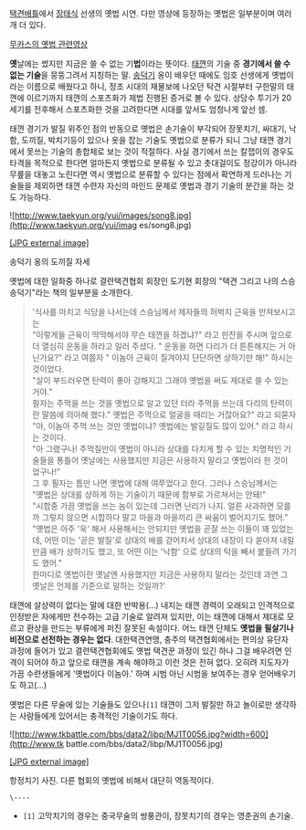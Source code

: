   

[택견배틀](%ED%83%9D%EA%B2%AC%EB%B0%B0%ED%8B%80.md)에서
[장태식](%EC%9E%A5%ED%83%9C%EC%8B%9D.md) 선생의 옛법 시연. 다만 영상에 등장하는 옛법은 일부분이며 여러개
더 있다.

  

[무카스의 옛법 관련영상](http://mookas.com/mookas_tv/tv_view.asp?news_no=11065)

  

**옛**날에는 썼지만 지금은 쓸 수 없는 기**법**이라는 뜻이다. [태껸](%ED%83%9C%EA%BB%B8.md)의 기술 중 **경기에서 쓸 수 없는 기술**을 뭉뚱그려서 지칭하는 말. [송덕기](%EC%86%A1%EB%8D%95%EA%B8%B0.md) 옹이 배우던 때에도 임호 선생에게 옛법이라는 이름으로 배웠다고 하니, 정조 시대의 재물보에 나오던 탁견 시절부터 구한말의 태껸에 이르기까지 태껸의 스포츠화가 제법 진행된 증거로 볼 수 있다. 상당수 투기가 20세기를 전후해서 스포츠화한 것을 고려한다면 시대를 앞서도 엄청나게 앞선 셈. 

  

태껸 경기가 발질 위주인 점의 반동으로 옛법은 손기술이 부각되어 장못치기, 싸대기, 낙함, 도끼질, 박치기등이 있으나 옷을 잡는 기술도
옛법으로 분류가 되니 그냥 태껸 경기에서 못쓰는 기술의 총합체로 보는 것이 적절하다. 사실 경기에서 쓰는 칼잽이의 경우도 타격을 목적으로
한다면 얼마든지 옛법으로 분류될 수 있고 촛대걸이도 정강이가 아니라 무릎을 대놓고 노린다면 역시 옛법으로 분류할 수 있다는 점에서 확연하게
드러나는 기술들을 제외하면 태껸 수련자 자신의 마인드 문제로 옛법과 경기 기술의 분간을 하는 것도 가능하다.

  

![http://www.taekyun.org/yui/images/song8.jpg](http://www.taekyun.org/yui/imag
es/song8.jpg)

[[JPG external image]](http://www.taekyun.org/yui/images/song8.jpg)

  
송덕기 옹의 도끼질 자세

  

옛법에 대한 일화중 하나로 결련택견협회 회장인 도기현 회장의 "택견 그리고 나의 스승 송덕기"라는 책의 일부분을 소개한다.

  

> '식사를 마치고 식당을 나서는데 스승님께서 제자들의 허벅지 근육을 만져보시고는  
"이렇게들 근육이 딱딱해서야 무슨 태껸을 하겠냐?" 라고 핀잔을 주시며 앞으로 더 열심히 운동을 하라고 일러 주셨다. " 운동을 하면 다리가
더 튼튼해지는 거 아닌가요?" 라고 여쭙자 " 이놈아 근육이 질겨야지 단단하면 상하기만 해!" 하시는 것이었다.  
"살이 부드러우면 탄력이 좋아 강해지고 그래야 옛법을 써도 제대로 쓸 수 있는 거야."  
필자는 주먹을 쓰는 것을 옛법으로 알고 있던 터라 주먹을 쓰는데 다리의 탄력이란 말씀에 의아해 했다." 옛법은 주먹으로 얼굴을 때리는
거잖아요?" 라고 되묻자  
"야, 이놈아 주먹 쓰는 것만 옛법이냐? 옛법에는 발길질도 많이 있어." 라고 하시는 것이다.  
"아 그랬구나! 주먹질만이 옛법이 아니라 상대를 다치게 할 수 있는 치명적인 기술들을 통틀어 옛날에는 사용했지만 지금은 사용하지 말라고
옛법이라 한 것이 었구나!"  
그 후 필자는 틈만 나면 옛법에 대해 여쭈었다고 한다. 그러나 스승님께서는  
"옛법은 상대를 상하게 하는 기술이기 때문에 함부로 가르쳐서는 안돼!"  
"시합중 가끔 옛법을 쓰는 놈이 있는데 그러면 난리가 나지. 얼른 사과하면 모를까 그렇지 않으면 시합하다 말고 마을과 마을끼리 큰 싸움이
벌어지기도 했어."  
"옛법은 아주 '욱' 해서 사용해서는 안되지만 옛법을 곧잘 쓰는 이들이 꽤 있었는데, 어떤 이는 '곧은 발질'로 상대의 배를 걷어차서 상대의
내장이 다 쏟아져 내릴 만큼 배가 상하기도 했고, 또 어떤 이는 '낙함' 으로 상대의 턱을 빼서 붙들려 가기도 했어."  
한마디로 옛법이란 옛날엔 사용했지만 지금은 사용하지 말라는 것인데 과연 그 옛날은 언제를 기준으로 말하는 것일까?'

  
  

태껸에 살상력이 없다는 말에 대한 반박용(…) 내지는 태껸 경력이 오래되고 인격적으로 인정받은 자에게만 전수하는 고급 기술로 알려져 있지만,
이는 태껸에 대해서 제대로 모르고 환상을 만드는 부류에게 퍼진 잘못된 속설이다. 어느 태껸 단체도 **옛법을 필살기나 비전으로 선전하는
경우는 없다**. 대한택견연맹, 충주의 택견협회에서는 편의상 유단자 과정에 들어가 있고 결련택견협회에도 옛법 택견꾼 과정이 있긴 하나 그걸
배우려면 인격이 되어야 하고 앞으로 태껸을 계속 해야하고 이런 것은 전혀 없다. 오히려 지도자가 가끔 수련생들에게 '옛법이다 이놈아.' 하며
시범 아닌 시범을 보여주는 경우 얻어배우기도 하고(...)

  

옛법은 다른 무술에 있는 기술들도 있으나`[1]` 태껸이 그저 발질만 하고 놀이로만 생각하는 사람들에게 있어서는 충격적인 기술이기도 하다.

  
  

![http://www.tkbattle.com/bbs/data2/libp/MJ1T0056.jpg?width=600](http://www.tk
battle.com/bbs/data2/libp/MJ1T0056.jpg)

[[JPG external image]](http://www.tkbattle.com/bbs/data2/libp/MJ1T0056.jpg)

  

항정치기 사진. 다른 협회의 옛법에 비해서 대단히 역동적이다.

`\----`

  * `[1]` 고막치기의 경우는 중국무술의 쌍풍관이, 장못치기의 경우는 영춘권의 손기술.

